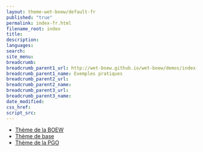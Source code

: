 ```yaml
---
layout: theme-wet-boew/default-fr
published: "true"
permalink: index-fr.html
filename_root: index
title:
description:
languages:
search:
site_menu:
breadcrumb:
breadcrumb_parent1_url: http://wet-boew.github.io/wet-boew/demos/index-fra.html
breadcrumb_parent1_name: Exemples pratiques
breadcrumb_parent2_url:
breadcrumb_parent2_name:
breadcrumb_parent3_url:
breadcrumb_parent3_name:
date_modified:
css_href:
script_src:
---
```


* [Thème de la BOEW](theme-wet-boew/index-fr.html)
* [Thème de base](theme-base/index-fr.html)
* [Thème de la PGO](theme-ogpl/index-fr.html)
